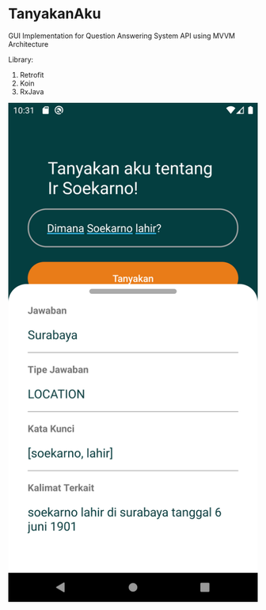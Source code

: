 # TanyakanAku
GUI Implementation for Question Answering System API using MVVM Architecture

Library:
1. Retrofit
2. Koin
3. RxJava

<img src="sample.png" title="Grid Menu"/>
